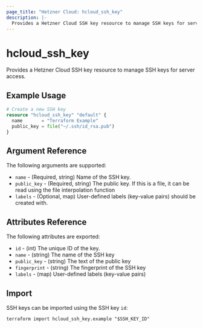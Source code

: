 ```yaml
---
page_title: "Hetzner Cloud: hcloud_ssh_key"
description: |-
  Provides a Hetzner Cloud SSH key resource to manage SSH keys for server access.
---
```


# hcloud_ssh_key

Provides a Hetzner Cloud SSH key resource to manage SSH keys for server access.

## Example Usage

```terraform
# Create a new SSH key
resource "hcloud_ssh_key" "default" {
  name       = "Terraform Example"
  public_key = file("~/.ssh/id_rsa.pub")
}
```

## Argument Reference

The following arguments are supported:

- `name` - (Required, string) Name of the SSH key.
- `public_key` - (Required, string) The public key. If this is a file, it can be read using the file interpolation function
- `labels` - (Optional, map) User-defined labels (key-value pairs) should be created with.

## Attributes Reference

The following attributes are exported:

- `id` - (int) The unique ID of the key.
- `name` - (string) The name of the SSH key
- `public_key` - (string) The text of the public key
- `fingerprint` - (string) The fingerprint of the SSH key
- `labels` - (map) User-defined labels (key-value pairs)

## Import

SSH keys can be imported using the SSH key `id`:

```shell
terraform import hcloud_ssh_key.example "$SSH_KEY_ID"
```
